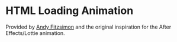 # HTML Loading Animation

Provided by [Andy Fitzsimon](https://twitter.com/AndyFitz/status/919908362111688707) and the original inspiration for the After Effects/Lottie animation.
